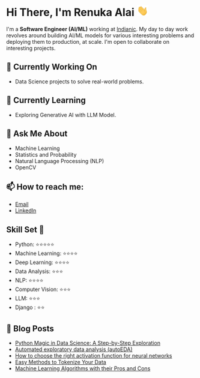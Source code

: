 <h1>Hi There, I'm Renuka Alai <img  src="https://raw.githubusercontent.com/ABSphreak/ABSphreak/master/gifs/Hi.gif" width="30px"></h1>

I'm a **Software Engineer (AI/ML)** working at [Indianic](https://www.indianic.com/). My day to day work revolves around building AI/ML models for various interesting problems and deploying them to production, at scale. I'm open to collaborate on interesting projects.


## 🔭 Currently Working On

- Data Science projects to solve real-world problems.

## 🌱 Currently Learning

- Exploring Generative AI with LLM Model.
  
## 💬 Ask Me About

- Machine Learning
- Statistics and Probability
- Natural Language Processing (NLP)
- OpenCV

  
## 📫 How to reach me: 
- [Email](mailto:renukaalai@gmail.com)
- [LinkedIn](https://www.linkedin.com/in/renukaalai/)

## Skill Set :muscle:

- Python: ⭐⭐⭐⭐⭐
- Machine Learning: ⭐⭐⭐⭐
- Deep Learning: ⭐⭐⭐⭐
- Data Analysis: ⭐⭐⭐
- NLP: ⭐⭐⭐⭐
- Computer Vision: ⭐⭐⭐
- LLM: ⭐⭐⭐
- Django : ⭐⭐


## 📝 Blog Posts
- [Python Magic in Data Science: A Step-by-Step Exploration](https://medium.com/@renukaalai/python-magic-in-data-science-a-step-by-step-exploration-9c40653876c9)
- [Automated exploratory data analysis (autoEDA)](https://medium.com/@renukaalai/automated-exploratory-data-analysis-autoeda-41378e8d3533)
- [How to choose the right activation function for neural networks](https://medium.com/@renukaalai/how-to-choose-the-right-activation-function-for-neural-networks-c8f6b4fbd147)
- [Easy Methods to Tokenize Your Data](https://medium.com/@renukaalai/easy-methods-to-tokenize-your-data-833109296345)
- [Machine Learning Algorithms with their Pros and Cons](https://medium.com/@renukaalai/machine-learning-algorithms-with-their-pros-and-cons-6e26be126394)


